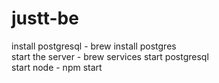 # justt-be
install postgresql - brew install postgres <br />
start the server - brew services start postgresql <br />
start node - npm start
